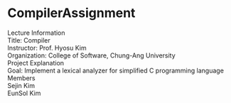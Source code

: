 # CompilerAssignment
Lecture Information   
Title: Compiler   
Instructor: Prof. Hyosu Kim   
Organization: College of Software, Chung-Ang University   
Project Explanation   
Goal: Implement a lexical analyzer for simplified C programming language   
Members   
Sejin Kim   
EunSol Kim   
